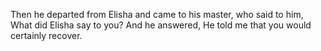 Then he departed from Elisha and came to his master, who said to him, What did Elisha say to you? And he answered, He told me that you would certainly recover.
